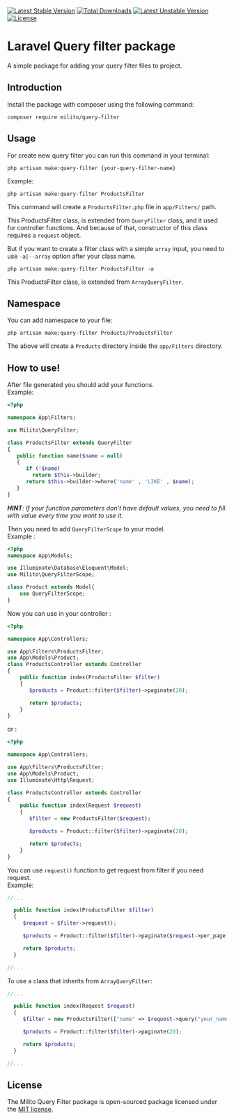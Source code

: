 [![Latest Stable Version](https://poser.pugx.org/milito/query-filter/version)](https://packagist.org/packages/milito/query-filter)
[![Total Downloads](https://poser.pugx.org/milito/query-filter/downloads)](https://packagist.org/packages/milito/query-filter)
[![Latest Unstable Version](https://poser.pugx.org/milito/query-filter/v/unstable)](https://packagist.org/packages/milito/query-filter)
[![License](https://poser.pugx.org/milito/query-filter/license)](https://packagist.org/packages/milito/query-filter)
# Laravel Query filter package
A simple package for adding your query filter files to project.

## Introduction
Install the package with composer using the following command:
```
composer require milito/query-filter
```

## Usage
For create new query filter you can run this command in your terminal:
```
php artisan make:query-filter {your-query-filter-name}
```

Example:
```
php artisan make:query-filter ProductsFilter
```
This command will create a `ProductsFilter.php` file in `app/Filters/` path.

This ProductsFilter class, is extended from `QueryFilter` class, and it used for controller functions.
And because of that, constructor of this class requires a `request` object.

But if you want to create a filter class with a simple `array` input, you need to 
use `-a|--array` option after your class name.
```
php artisan make:query-filter ProductsFilter -a
```
This ProductsFilter class, is extended from `ArrayQueryFilter`.

## Namespace
You can add namespace to your file:
```
php artisan make:query-filter Products/ProductsFilter
```

The above will create a `Products` directory inside the `app/Filters` directory.

## How to use!
After file generated you should add your functions.\
Example:
```php
<?php

namespace App\Filters;

use Milito\QueryFilter;

class ProductsFilter extends QueryFilter
{
   public function name($name = null)
   {
      if (!$name)
        return $this->builder;
      return $this->builder->where('name' , 'LIKE' , $name);
   }
}

```

<i><b>HINT</b>: If your function parameters don't have default values, you need to fill with value every time you want to use it.</i>

Then you need to add `QueryFilterScope` to your model.\
Example :
```php
<?php
namespace App\Models;

use Illuminate\Database\Eloquent\Model;
use Milito\QueryFilterScope;

class Product extends Model{
    use QueryFilterScope;
}
```

Now you can use in your controller :
```php
<?php

namespace App\Controllers;

use App\Filters\ProductsFilter;
use App\Models\Product;
class ProductsController extends Controller
{
    public function index(ProductsFilter $filter)
    {
       $products = Product::filter($filter)->paginate(20);

       return $products;
    }
}
```
or :
```php
<?php

namespace App\Controllers;

use App\Filters\ProductsFilter;
use App\Models\Product;
use Illuminate\Http\Request;

class ProductsController extends Controller
{
    public function index(Request $request)
    {
       $filter = new ProductsFilter($request);

       $products = Product::filter($filter)->paginate(20);

       return $products;
    }
}
```

You can use `request()` function to get request from filter if you need request.\
Example:
```php
//...

  public function index(ProductsFilter $filter)
  {
     $request = $filter->request();

     $products = Product::filter($filter)->paginate($request->per_page??20);

     return $products;
  }

//...

```

To use a class that inherits from `ArrayQueryFilter`:
```php
//...

  public function index(Request $request)
  {
     $filter = new ProductsFilter(["name" => $request->query("your_name_field")]);

     $products = Product::filter($filter)->paginate(20);

     return $products;
  }

//...

```

## License

The Milito Query Filter package is open-sourced package licensed under the [MIT license](https://opensource.org/licenses/MIT).
